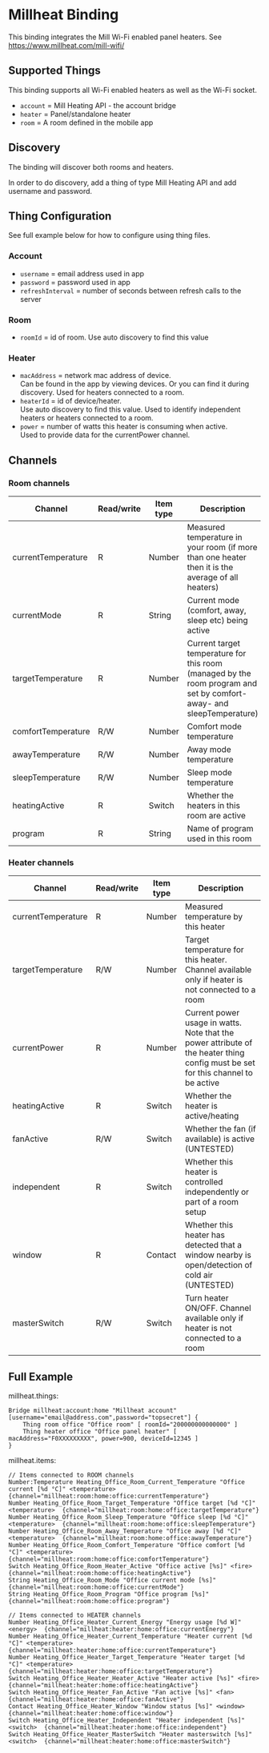 # Millheat Binding

This binding integrates the Mill Wi-Fi enabled panel heaters. 
See https://www.millheat.com/mill-wifi/

## Supported Things

This binding supports all Wi-Fi enabled heaters as well as the Wi-Fi socket.

* `account` = Mill Heating API - the account bridge
* `heater` = Panel/standalone heater
* `room` = A room defined in the mobile app

## Discovery

The binding will discover both rooms and heaters. 

In order to do discovery, add a thing of type Mill Heating API and add username and password.

## Thing Configuration

See full example below for how to configure using thing files.

### Account

* `username` = email address used in app
* `password` = password used in app
* `refreshInterval` = number of seconds between refresh calls to the server 

### Room

* `roomId` = id of room. Use auto discovery to find this value

### Heater

* `macAddress` = network mac address of device.  
Can be found in the app by viewing devices.
Or you can find it during discovery.
Used for heaters connected to a room.
* `heaterId` = id of device/heater.  
Use auto discovery to find this value.
Used to identify independent heaters or heaters connected to a room.
* `power` = number of watts this heater is consuming when active.  
Used to provide data for the currentPower channel.


## Channels

### Room channels

| Channel             | Read/write    | Item type | Description |
| ------------------- | ------------- | --------- | ----------- |
| currentTemperature  | R             | Number    | Measured temperature in your room (if more than one heater then it is the average of all heaters) |
| currentMode         | R             | String    | Current mode (comfort, away, sleep etc) being active |
| targetTemperature   | R             | Number    | Current target temperature for this room (managed by the room program and set by comfort- away- and sleepTemperature) |
| comfortTemperature  | R/W           | Number    | Comfort mode temperature |
| awayTemperature     | R/W           | Number    | Away mode temperature |
| sleepTemperature    | R/W           | Number    | Sleep mode temperature |
| heatingActive       | R             | Switch    | Whether the heaters in this room are active |
| program             | R             | String    | Name of program used in this room |


### Heater channels

| Channel             | Read/write    | Item type | Description |
| ------------------- | ------------- | --------- | ----------- |
| currentTemperature  | R             | Number    | Measured temperature by this heater |
| targetTemperature   | R/W           | Number    | Target temperature for this heater. Channel available only if heater is not connected to a room |
| currentPower        | R             | Number    | Current power usage in watts. Note that the power attribute of the heater thing config must be set for this channel to be active  |
| heatingActive       | R             | Switch    | Whether the heater is active/heating  |
| fanActive           | R/W           | Switch    | Whether the fan (if available) is active (UNTESTED) |
| independent         | R             | Switch    | Whether this heater is controlled independently or part of a room setup |
| window              | R             | Contact   | Whether this heater has detected that a window nearby is open/detection of cold air (UNTESTED) |
| masterSwitch        | R/W           | Switch    | Turn heater ON/OFF. Channel available only if heater is not connected to a room |


## Full Example

millheat.things:

```
Bridge millheat:account:home "Millheat account" [username="email@address.com",password="topsecret"] {
    Thing room office "Office room" [ roomId="200000000000000" ]
    Thing heater office "Office panel heater" [ macAddress="F0XXXXXXXXX", power=900, deviceId=12345 ]
} 
```

millheat.items:

```
// Items connected to ROOM channels
Number:Temperature Heating_Office_Room_Current_Temperature "Office current [%d °C]" <temperature>  {channel="millheat:room:home:office:currentTemperature"}
Number Heating_Office_Room_Target_Temperature "Office target [%d °C]" <temperature>  {channel="millheat:room:home:office:targetTemperature"}
Number Heating_Office_Room_Sleep_Temperature "Office sleep [%d °C]" <temperature>  {channel="millheat:room:home:office:sleepTemperature"}
Number Heating_Office_Room_Away_Temperature "Office away [%d °C]" <temperature>  {channel="millheat:room:home:office:awayTemperature"}
Number Heating_Office_Room_Comfort_Temperature "Office comfort [%d °C]" <temperature>  {channel="millheat:room:home:office:comfortTemperature"}
Switch Heating_Office_Room_Heater_Active "Office active [%s]" <fire>  {channel="millheat:room:home:office:heatingActive"}
String Heating_Office_Room_Mode "Office current mode [%s]" {channel="millheat:room:home:office:currentMode"}
String Heating_Office_Room_Program "Office program [%s]" {channel="millheat:room:home:office:program"}

// Items connected to HEATER channels
Number Heating_Office_Heater_Current_Energy "Energy usage [%d W]" <energy>  {channel="millheat:heater:home:office:currentEnergy"}
Number Heating_Office_Heater_Current_Temperature "Heater current [%d °C]" <temperature>  {channel="millheat:heater:home:office:currentTemperature"}
Number Heating_Office_Heater_Target_Temperature "Heater target [%d °C]" <temperature>  {channel="millheat:heater:home:office:targetTemperature"}
Switch Heating_Office_Heater_Heater_Active "Heater active [%s]" <fire>  {channel="millheat:heater:home:office:heatingActive"}
Switch Heating_Office_Heater_Fan_Active "Fan active [%s]" <fan>  {channel="millheat:heater:home:office:fanActive"}
Contact Heating_Office_Heater_Window "Window status [%s]" <window>  {channel="millheat:heater:home:office:window"}
Switch Heating_Office_Heater_Independent "Heater independent [%s]" <switch>  {channel="millheat:heater:home:office:independent"}
Switch Heating_Office_Heater_MasterSwitch "Heater masterswitch [%s]" <switch>  {channel="millheat:heater:home:office:masterSwitch"}
```
